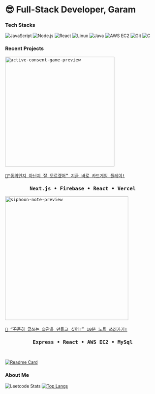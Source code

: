 # 😎 Full-Stack Developer, Garam

### Tech Stacks
![JavaScript](https://img.shields.io/badge/JavaScript-F7DF1E?style=for-the-badge&logo=javascript&logoColor=black)
![Node.js](https://img.shields.io/badge/Node.js-339933?style=for-the-badge&logo=nodedotjs&logoColor=white)
![React](https://img.shields.io/badge/React-61DAFB?style=for-the-badge&logo=react&logoColor=black)
![Linux](https://img.shields.io/badge/Linux-FCC624?style=for-the-badge&logo=linux&logoColor=black)
![Java](https://img.shields.io/badge/Java-007396?style=for-the-badge&logo=java&logoColor=white)
![AWS EC2](https://img.shields.io/badge/AWS%20EC2-232F3E?style=for-the-badge&logo=amazonaws&logoColor=white)
![Git](https://img.shields.io/badge/Git-F05032?style=for-the-badge&logo=git&logoColor=white)
![C](https://img.shields.io/badge/C-A8B9CC?style=for-the-badge&logo=c&logoColor=black)


### Recent Projects
<div>
    <kbd>
        <img src="https://github.com/gomarag/gomarag/assets/66699849/0cdb8234-4c36-401e-8f05-04a71f37f5f9" alt="active-consent-game-preview" width="355"/>
        <a target="_blank" href="https://consent-card-game.vercel.app/">
            <br><br>🔗"동의인지 아닌지 잘 모르겠어” 지금 바로 카드게임 플레이!
        </a>
        <h3 align="center">Next.js • Firebase • React • Vercel</h3>
    </kbd>
    <kbd>
        <img src="https://github.com/gomarag/gomarag/assets/66699849/64ca45c4-4cd7-461f-8a6d-4ea4c178f7de" alt="siphoon-note-preview" width="400"/>
        <a target="_blank" href="https://www.siphoon-note.app/">
            <br><br>🔗 “꾸준히 글쓰는 습관을 만들고 싶어!” 10분 노트 쓰러가기!
        </a>
        <h3 align="center">Express • React • AWS EC2 • MySql</h3>
    </kbd>
</div>
<br>

[![Readme Card](https://github-readme-stats.vercel.app/api/pin/?username=gomarag&showowner=true&theme=swift&repo=siphoon-note)](https://github.com/gomarag/siphoon-note)
  
### About Me
![Leetcode Stats](https://leetcard.jacoblin.cool/gomarag?animation=false&?border=0&radius=20?&theme=forest)
[![Top Langs](https://github-readme-stats.vercel.app/api/top-langs/?username=gomarag&hide=CSS&title_color=&layout=compact&theme=swift&card_width=300)](https://github.com/gomarag/github-readme-stats)
